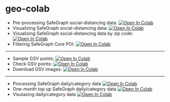 # geo-colab

* Pre-processing SafeGraph social-distancing data: [![Open In Colab](https://colab.research.google.com/assets/colab-badge.svg)](https://colab.research.google.com/github/kywch/geo-colab/blob/master/SafeGraph-social-distancing-process_one_day.ipynb)
* Visualizing SafeGraph social-distancing data: [![Open In Colab](https://colab.research.google.com/assets/colab-badge.svg)](https://colab.research.google.com/github/kywch/geo-colab/blob/master/SafeGraph-social-distancing-visualize.ipynb)
* Visualizing SafeGraph social-distancing data by zip code: [![Open In Colab](https://colab.research.google.com/assets/colab-badge.svg)](https://colab.research.google.com/github/kywch/geo-colab/blob/master/SafeGraph-social-distancing-by-zipcode.ipynb)
* Filtering SafeGraph Core POI: [![Open In Colab](https://colab.research.google.com/assets/colab-badge.svg)](https://colab.research.google.com/github/kywch/geo-colab/blob/master/SafeGraph-filter-places.ipynb)

---

* Sample GSV points: [![Open In Colab](https://colab.research.google.com/assets/colab-badge.svg)](https://colab.research.google.com/github/kywch/geo-colab/blob/master/TreePedia_Step1_point_sampling.ipynb)
* Check GSV points: [![Open In Colab](https://colab.research.google.com/assets/colab-badge.svg)](https://colab.research.google.com/github/kywch/geo-colab/blob/master/TreePedia_Step2_checking_gsv.ipynb)
* Download GSV images: [![Open In Colab](https://colab.research.google.com/assets/colab-badge.svg)](https://colab.research.google.com/github/kywch/geo-colab/blob/master/TreePedia_Step3_getting_gsv.ipynb)

---

* Processing SafeGraph daily/category data [![Open In Colab](https://colab.research.google.com/assets/colab-badge.svg)](https://colab.research.google.com/github/kywch/geo-colab/blob/master/SafeGraph-visit-trend-by-category.ipynb)
* One-month top up SafeGraph daily/category data [![Open In Colab](https://colab.research.google.com/assets/colab-badge.svg)](https://colab.research.google.com/github/kywch/geo-colab/blob/master/SafeGraph-visit-trend-by-category-top-up.ipynb)
* Visulazing daily/category data [![Open In Colab](https://colab.research.google.com/assets/colab-badge.svg)](https://colab.research.google.com/github/kywch/geo-colab/blob/master/SafeGraph_visualize_visit_patterns_by_category.ipynb)
